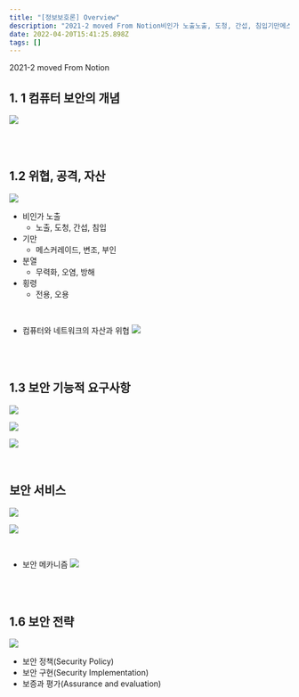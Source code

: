 ```yaml
---
title: "[정보보호론] Overview"
description: "2021-2 moved From Notion비인가 노출노출, 도청, 간섭, 침입기만메스커레이드, 변조, 부인분열무력화, 오염, 방해횡령전용, 오용컴퓨터와 네트워크의 자산과 위협  보안 메카니즘  보안 정책(Security Policy)보안 구현(Security Impl"
date: 2022-04-20T15:41:25.898Z
tags: []
---
```

2021-2 moved From Notion


## 1. 1 컴퓨터 보안의 개념

![](/images/b02e85e5-74d5-4357-8303-f0650fa468b0-image.png)

<br/>  
<br/>  

## 1.2 위협, 공격, 자산

![](/images/c13d06da-1b96-4d43-bd17-f97b933e085e-image.png)


- 비인가 노출
    - 노출, 도청, 간섭, 침입
- 기만
    - 메스커레이드, 변조, 부인
- 분열
    - 무력화, 오염, 방해
- 횡령
    - 전용, 오용


<br/>  

- 컴퓨터와 네트워크의 자산과 위협
    ![](/images/fc0a94c2-6f65-461c-8fc5-96cf2c20a1ce-image.png)

<br/>  
<br/>  

## 1.3 보안 기능적 요구사항 
![](/images/668dd563-7990-416a-998b-fd731c2026e2-image.png)

![](/images/7a46d6a7-e24d-4520-a89e-1ced8bbf0900-image.png)

![](/images/af2788bb-f955-47f3-835f-52062dedb58e-image.png)



<br/>  

## 보안 서비스

![](/images/46261528-689e-4b7e-86d7-cd27e63267e2-image.png)

![](/images/97e64312-3401-4ef9-91c0-34ebd51cec27-image.png)

<br/>  

- 보안 메카니즘
    ![](/images/721fef87-0517-49a0-82a4-fe4bc86879a8-image.png)

<br/>  
<br/>  

## 1.6 보안 전략

![](/images/53ac2d68-b913-43e9-a098-5bbf12a57d9d-image.png)


- 보안 정책(Security Policy)
- 보안 구현(Security Implementation)
- 보증과 평가(Assurance and evaluation)